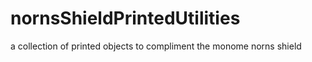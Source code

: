 # nornsShieldPrintedUtilities
a collection of printed objects to compliment the monome norns shield
